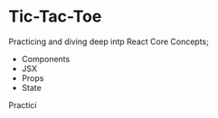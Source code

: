 # Tic-Tac-Toe

Practicing and diving deep intp React Core Concepts; 
- Components
- JSX
- Props
- State

Practici



